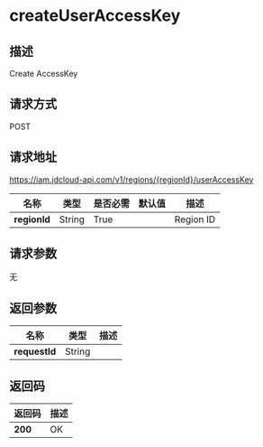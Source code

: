 # createUserAccessKey


## 描述
Create AccessKey

## 请求方式
POST

## 请求地址
https://iam.jdcloud-api.com/v1/regions/{regionId}/userAccessKey

|名称|类型|是否必需|默认值|描述|
|---|---|---|---|---|
|**regionId**|String|True||Region ID|

## 请求参数
无


## 返回参数
|名称|类型|描述|
|---|---|---|
|**requestId**|String||



## 返回码
|返回码|描述|
|---|---|
|**200**|OK|
